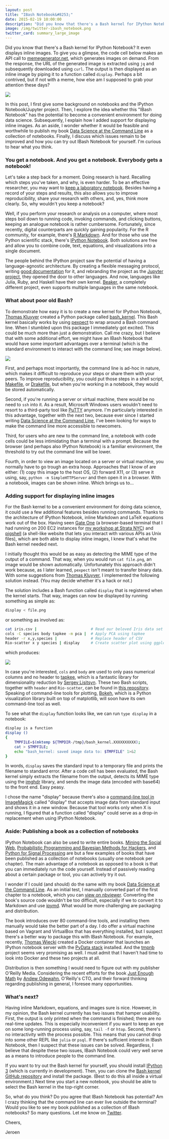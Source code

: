 ```yaml
---
layout: post
title: "IBash Notebook&#8253;"
date: 2015-02-19 10:00:00
description: "Did you know that there's a Bash kernel for IPython Notebook? It even displays inline images. Could it ever be a convenient environment for doing data science? Would it be worthwhile to publish my book Data Science at the Command Line as a collection of notebooks?"
image: /img/twitter-ibash_notebook.png
twitter_card: summary_large_image
---
```


Did you know that there's a Bash kernel for IPython Notebook?
It even displays inline images.
To give you a glimpse, the code cell below makes an API call to [memegenerator.net](http://memegenerator.net), which generates images on demand. From the response, the URL of the generated image is extracted  using `jq` and subsequently downloaded using `curl`. The output is then displayed as an inline image by piping it to a function called `display`. Perhaps a bit contrived, but if not with a meme, how else am I supposed to grab your attention these days?

![](/img/ibash-notebook.png)

In this post, I first give some background on notebooks and the IPython Notebook/Jupyter project. Then, I explore the idea whether this "IBash Notebook" has the potential to become a convenient environment for doing data science. Subsequently, I explain how I added support for displaying inline images. As an aside, I wonder whether it would be feasible and worthwhile to publish my book [Data Science at the Command Line][book] as a collection of notebooks. Finally, I discuss which issues remain to be improved and how you can try out IBash Notebook for yourself. I'm curious to hear what you think.

### You get a notebook. And you get a notebook. Everybody gets a notebook!

Let's take a step back for a moment. Doing research is hard. Recalling which steps you've taken, and why, is even harder. To be an effective researcher, you may want to [keep a laboratory notebook](http://colinpurrington.com/tips/academic/labnotebooks). Besides having a record of your steps and results, this also allows you to improve reproducibility, share your research with others, and, yes, think more clearly. So, why wouldn't you keep a notebook?

Well, if you perform your research or analysis on a computer, where most steps boil down to running code, invoking commands, and clicking buttons, keeping an analogue notebook is rather cumbersome. Fortunately, since recently, digital counterparts are quickly gaining popularity. For the R community, for example, there's [R Markdown](http://rmarkdown.rstudio.com). And for those who use the Python scientific stack, there's [IPython Notebook](http://ipython.org/notebook.html). Both solutions are free and allow you to combine code, text, equations, and visualizations into a single document.

The people behind the IPython project saw the potential of having a language-agnostic architecture. By creating a flexible messaging protocol, writing [good documentation][kerneldoc] for it, and rebranding the project as the [Jupyter project][jupyter], they opened the door to other languages. And now, languages like Julia, Ruby, and Haskell have their own kernel. [Beaker](http://beakernotebook.com/), a completely different project, even supports multiple languages in the same notebook.

### What about poor old Bash?

To demonstrate how easy it is to create a new kernel for IPython Notebook, [Thomas Kluyver][takluyver] created a Python package called [bash_kernel][repo]. This Bash kernel basically works by using [pexpect](https://pexpect.readthedocs.org/en/latest/) to wrap around a Bash command line. When I stumbled upon this package I immediately got excited. This could be much more than just a demonstration. Call me crazy, but I believe that with some additional effort, we might have an IBash Notebook that would have some important advantages over a terminal (which is the standard environment to interact with the command line; see image below).

![](/img/terminal.png)

First, and perhaps most importantly, the command line is ad-hoc in nature, which makes it difficult to reproduce your steps or share them with your peers. To improve reproducibility, you could put those steps in a shell script, [Makefile](http://www.gnu.org/software/make/), or [Drakefile](https://github.com/Factual/drake), but when you're working in a notebook, they would be stored automatically.

Second, if you're running a server or virtual machine, there would be no need to `ssh` into it. As a result, Microsoft Windows users wouldn't need to resort to a third-party tool like [PuTTY](http://www.chiark.greenend.org.uk/~sgtatham/putty/) anymore. I'm particularly interested in this advantage, together with the next two, because ever since I started writing [Data Science at the Command Line][book], I've been looking for ways to make the command line more accessible to newcomers.

Third, for users who are new to the command line, a notebook with code cells could be less intimidating than a terminal with a prompt. Because the browser (and perhaps also IPython Notebook) is a familiar environment, the threshold to try out the command line will be lower.

Fourth, in order to view an image located on a server or virtual machine, you normally have to go trough an extra hoop. Approaches that I know of are either: (1) copy this image to the host OS, (2) forward X11, or (3) serve it using, say, <code>python -m SimpleHTTPServer</code> and then open it in a browser. With a notebook, images can be shown inline. Which brings us to...


### Adding support for displaying inline images

For the Bash kernel to be a convenient environment for doing data science, it could use a few additional features besides running commands. Thanks to the architecture of IPython Notebook, inline Markdown and LaTeX equations work out of the box. Having seen [Gate One](http://liftoffsoftware.com/Products/GateOne) (a browser-based terminal that I had running on 200 EC2 instances for [my workshop at Strata NYC](http://strataconf.com/stratany2014/public/schedule/detail/36204)) and [pigshell](https://pigshell.com) (a shell-like website that lets you interact with various APIs as Unix files), which are both able to display inline images, I knew that's what the Bash kernel needed next.

I initially thought this would be as easy as detecting the MIME type of the output of a command. That way, when you would run `cat file.png`, an image would be shown automatically. Unfortunately this approach didn't work because, as I later learned, `pexpect` isn't meant to transfer binary data. With some suggestions from [Thomas Kluyver][takluyver], I implemented the following solution instead. (You may decide whether it's a hack or not.) 

The solution includes a Bash function called `display` that is registered when the kernel starts. That way, images can now be displayed by running something as simple as:

```bash
display < file.png
```

or something as involved as:

```bash
cat iris.csv |                        # Read our beloved Iris data set
cols -C species body tapkee -m pca |  # Apply PCA using tapkee
header -r x,y,species |               # Replace header of CSV
Rio-scatter x y species | display     # Create scatter plot using ggplot2
```

which produces:

![](/img/iris-pca.png)

In case you're interested, `cols` and `body` are used to only pass numerical columns and no header to [tapkee][tapkee], which is a fantastic library for dimensionality reduction by [Sergey Lisitsyn][sergey]. These two Bash scripts, together with `header` and `Rio-scatter`, can be found in [this repository](https://github.com/jeroenjanssens/data-science-at-the-command-line/tree/master/tools). Speaking of command-line tools for plotting, [Bokeh](http://bokeh.pydata.org/), which is a Python visualization library built on top of matplotlib, will soon have its own command-line tool as well.

To see what the `display` function looks like, we can run `type display` in a notebook:

```bash
display is a function
display ()
{
    TMPFILE=$(mktemp ${TMPDIR-/tmp}/bash_kernel.XXXXXXXXXX);
    cat > $TMPFILE;
    echo "bash_kernel: saved image data to: $TMPFILE" 1>&2
}
```

In words, `display` saves the standard input to a temporary file and prints the filename to standard error. After a code cell has been evaluated, the Bash kernel simply extracts the filename from the output, detects its MIME type using the [imghdr](https://docs.python.org/3.4/library/imghdr.html) library, and sends the image data (encoded with base64) to the front end. Easy peasy.

I chose the name "display" because there's also a [command-line tool in ImageMagick][display] called "display" that accepts image data from standard input and shows it in a new window. Because that tool works only when X is running, I figured that a function called "display" could serve as a drop-in replacement when using IPython Notebook.


### Aside: Publishing a book as a collection of notebooks

IPython Notebook can also be used to write entire books. [Mining the Social Web](https://github.com/ptwobrussell/Mining-the-Social-Web-2nd-Edition), [Probabilistic Programming and Bayesian Methods for Hackers](https://github.com/CamDavidsonPilon/Probabilistic-Programming-and-Bayesian-Methods-for-Hackers), and [Python for Signal Processing](http://nbviewer.ipython.org/github/unpingco/Python-for-Signal-Processing/tree/master/) are but a few examples of books that have been published as a collection of notebooks (usually one notebook per chapter). The main advantage of a notebook as opposed to a book is that you can immediately run the code yourself. Instead of passively reading about a certain package or tool, you can actively try it out.

I wonder if I could (and should) do the same with my book [Data Science at the Command Line][book]. As an initial test, I manually converted part of the first chapter to a notebook, which you can [view on nbviewer][notebook]. Converting the book's source code wouldn't be too difficult, especially if we to convert it to Markdown and use [ipymd](https://github.com/rossant/ipymd). What would be more challenging are packaging and distribution. 

The book introduces over 80 command-line tools, and installing them manually would take the better part of a day. I do offer a virtual machine based on Vagrant and VirtualBox that has everything installed, but I suspect there's a better way to package this with IBash Notebook. For example, recently, [Thomas Wiecki](https://twitter.com/twiecki) created a Docker container that launches an IPython notebook server with the [PyData stack](https://registry.hub.docker.com/u/twiecki/pydata-docker-jupyterhub/) installed. And the [tmpnb](https://github.com/jupyter/tmpnb) project seems very promising as well. I must admit that I haven't had time to look into Docker and these two projects at all. 

Distribution is then something I would need to figure out with my publisher O'Reilly Media. Considering the recent efforts for the book [Just Enough Math](https://github.com/ceteri/jem-docker) by [Andew Odewahn](https://twitter.com/odewahn), O'Reilly's CTO, and their forward thinking regarding publishing in general, I foresee many opportunities.


### What's next?

Having inline Markdown, equations, and images sure is nice. However, in my opinion, the Bash kernel currently has two issues that hamper usability. First, the output is only printed when the command is finished; there are no real-time updates. This is especially inconvenient if you want to keep an eye on some long-running process using, say, `tail -f` or `htop`. Second, there's no interactivity with the process possible. This means that you cannot drop into some other REPL like `julia` or `psql`. If there's sufficient interest in IBash Notebook, then I suspect that these issues can be solved. Regardless, I believe that despite these two issues, IBash Notebook could very well serve as a means to introduce people to the command line.

If you want to try out the Bash kernel for yourself, you should install [IPython 3](https://github.com/ipython/ipython) (which is currently in development). Then, you can clone the [Bash kernel GitHub repository][repo] and install the package. (Best to do this all inside a virtual environment.) Next time you start a new notebook, you should be able to select the Bash kernel in the top-right corner.

So, what do you think? Do you agree that IBash Notebook has potential? Am I crazy thinking that the command line can ever live outside the terminal? Would you like to see my book published as a collection of IBash notebooks? So many questions. Let me know on [Twitter][twitter].

Cheers,

Jeroen


[display]: http://www.imagemagick.org/script/display.php
[otherbooks]: https://github.com/ipython/ipython/wiki/A-gallery-of-interesting-IPython-Notebooks#entire-books-or-other-large-collections-of-notebooks-on-a-topic
[jupyter]: http://jupyter.org/
[twitter]: https://twitter.com/jeroenhjanssens/
[takluyver]: https://twitter.com/takluyver/
[sergey]: https://twitter.com/qdrgsm/
[oreilly]: http://shop.oreilly.com/product/0636920032823.do?cmp=af-strata-books-videos-product_cj_9781491947852_%25zp
[book]: http://datascienceatthecommandline.com
[repo]: https://github.com/takluyver/bash_kernel
[notebook]: http://nbviewer.ipython.org/github/jeroenjanssens/jeroenjanssens.github.io/blob/master/Data%20Science%20at%20the%20Command%20Line%20-%20When%20is%20Fashion%20Week%20in%20New%20York%3F.ipynb
[kerneldoc]: http://ipython.org/ipython-doc/dev/development/kernels.html
[tapkee]: http://tapkee.lisitsyn.me/
